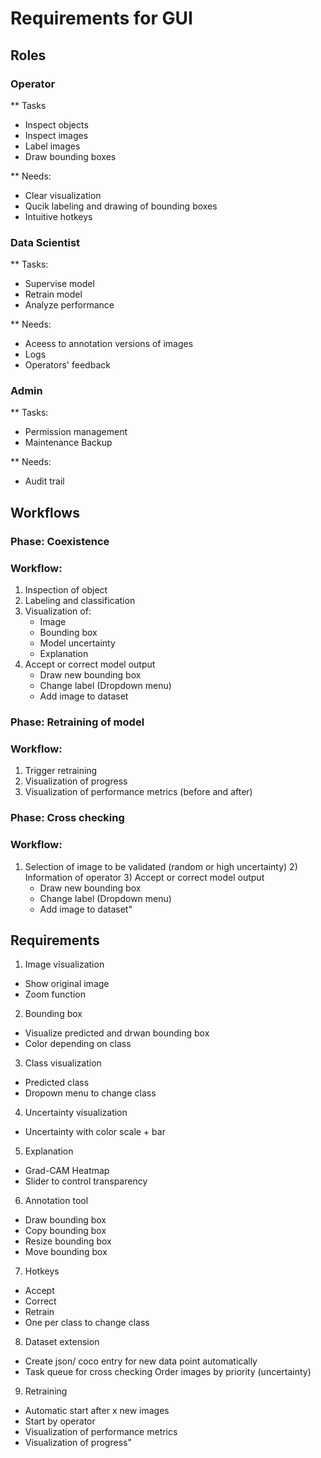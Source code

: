 # Requirements for GUI

## Roles



### Operator	 
** Tasks
-   Inspect objects
-   Inspect images
-   Label images
-   Draw bounding boxes	

** Needs: 
- Clear visualization
- Qucik labeling and drawing of bounding boxes
- Intuitive hotkeys

	       

### Data Scientist	
** Tasks: 
- Supervise model
- Retrain model
- Analyze performance

** Needs: 
- Aceess to annotation versions of images
- Logs
- Operators' feedback
      
	       
### Admin  	        
** Tasks:
- Permission management
- Maintenance	Backup 

** Needs: 
- Audit trail

	

## Workflows

### Phase: Coexistence 	

### Workflow:

1) Inspection of object
2) Labeling and classification
3) Visualization of: 
    - Image
    - Bounding box
    - Model uncertainty
    - Explanation
4) Accept or correct model output
    - Draw new bounding box
    - Change label (Dropdown menu)
    - Add image to dataset

### Phase: Retraining of model	

### Workflow:  
 
  1) Trigger retraining
  2) Visualization of progress
  3) Visualization of performance metrics (before and after)

 
### Phase: Cross checking

### Workflow: 

  1) Selection of image to be validated (random or high uncertainty)
	2) Information of operator
	3) Accept or correct model output
      - Draw new bounding box
      - Change label (Dropdown menu)
      - Add image to dataset"


## Requirements

1) Image visualization	
  - Show original image 
  - Zoom function
2) Bounding box
  - Visualize predicted and drwan bounding box
  - Color depending on class
3) Class visualization
  - Predicted class
  - Dropown menu to change class
4) Uncertainty visualization
  - Uncertainty with color scale + bar
5) Explanation
  - Grad-CAM Heatmap 
  - Slider to control transparency
6) Annotation tool
  - Draw bounding box
  - Copy bounding box
  - Resize bounding box
  - Move bounding box
7) Hotkeys
  - Accept
  - Correct
  - Retrain
  - One per class to change class
8) Dataset extension
  - Create json/ coco entry for new data point automatically
  - Task queue for cross checking	Order images by priority (uncertainty)
9) Retraining
  - Automatic start after x new images
  - Start by operator
  - Visualization of performance metrics
  - Visualization of progress"

